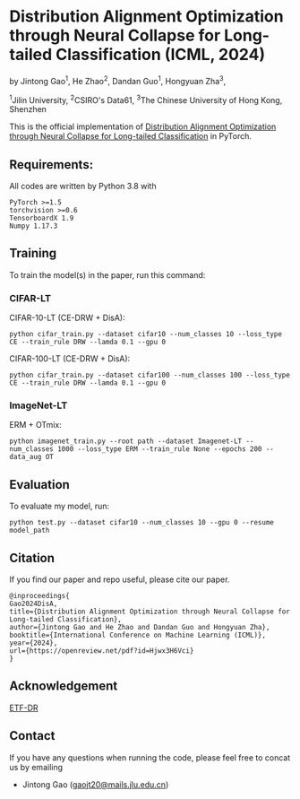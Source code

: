 # Distribution Alignment Optimization through Neural Collapse for Long-tailed Classification (ICML, 2024)

by Jintong Gao<sup>1</sup>, He Zhao<sup>2</sup>, Dandan Guo<sup>1</sup>, Hongyuan Zha<sup>3</sup>, 

<sup>1</sup>Jilin University, <sup>2</sup>CSIRO's Data61, <sup>3</sup>The Chinese University of Hong Kong, Shenzhen

This is the official implementation of [Distribution Alignment Optimization through Neural Collapse for Long-tailed Classification](https://openreview.net/pdf?id=Hjwx3H6Vci) in PyTorch.

## Requirements:

All codes are written by Python 3.8 with 

```
PyTorch >=1.5
torchvision >=0.6
TensorboardX 1.9
Numpy 1.17.3
```

## Training

To train the model(s) in the paper, run this command:

### CIFAR-LT

CIFAR-10-LT (CE-DRW + DisA):

```
python cifar_train.py --dataset cifar10 --num_classes 10 --loss_type CE --train_rule DRW --lamda 0.1 --gpu 0
```

CIFAR-100-LT (CE-DRW + DisA):

```
python cifar_train.py --dataset cifar100 --num_classes 100 --loss_type CE --train_rule DRW --lamda 0.1 --gpu 0
```
### ImageNet-LT

ERM + OTmix:

```
python imagenet_train.py --root path --dataset Imagenet-LT --num_classes 1000 --loss_type ERM --train_rule None --epochs 200 --data_aug OT
```

## Evaluation

To evaluate my model, run:

```
python test.py --dataset cifar10 --num_classes 10 --gpu 0 --resume model_path
```
## Citation

If you find our paper and repo useful, please cite our paper.

```
@inproceedings{
Gao2024DisA,
title={Distribution Alignment Optimization through Neural Collapse for Long-tailed Classification},
author={Jintong Gao and He Zhao and Dandan Guo and Hongyuan Zha},
booktitle={International Conference on Machine Learning (ICML)},
year={2024},
url={https://openreview.net/pdf?id=Hjwx3H6Vci}
}
```
## Acknowledgement

[ETF-DR](https://github.com/NeuralCollapseApplications/ImbalancedLearning)

## Contact

If you have any questions when running the code, please feel free to concat us by emailing

+ Jintong Gao ([gaojt20@mails.jlu.edu.cn](mailto:gaojt20.mails.jlu.edu.cn))
